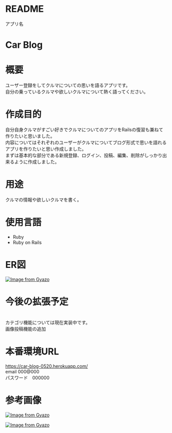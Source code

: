 # README

 アプリ名

# Car Blog

# 概要

ユーザー登録をしてクルマについての思いを語るアプリです。<br>
自分の乗っているクルマや欲しいクルマについて熱く語ってください。
<br>

# 作成目的

自分自身クルマがすごい好きでクルマについてのアプリをRailsの復習も兼ねて作りたいと思いました。<br>
内容についてはそれぞれのユーザーがクルマについてブログ形式で思いを語れるアプリを作りたいと思い作成しました。<br>
まずは基本的な部分である新規登録、ログイン、投稿、編集、削除がしっかり出来るように作成しました。

# 用途

クルマの情報や欲しいクルマを書く。

# 使用言語

- Ruby<br>
- Ruby on Rails

# ER図
[![Image from Gyazo](https://i.gyazo.com/77b9a4dc1073ed90407812e8dd40576c.png)](https://gyazo.com/77b9a4dc1073ed90407812e8dd40576c)

# 今後の拡張予定
<br>
 カテゴリ機能については現在実装中です。<br>
 画像投稿機能の追加

# 本番環境URL

https://car-blog-0520.herokuapp.com/<br>
email 000@000<br>
パスワード　000000

# 参考画像
[![Image from Gyazo](https://i.gyazo.com/7bca6c1f65f0c69c8510a44a52393f83.png)](https://gyazo.com/7bca6c1f65f0c69c8510a44a52393f83)<br>

[![Image from Gyazo](https://i.gyazo.com/9cb60f1a4b6bcb0017b4524b65dbb47d.png)](https://gyazo.com/9cb60f1a4b6bcb0017b4524b65dbb47d)
